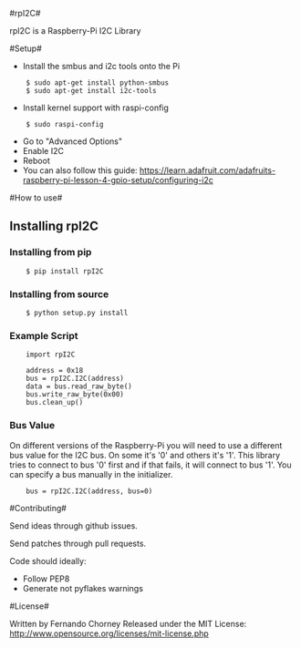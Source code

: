 #rpI2C#

rpI2C is a Raspberry-Pi I2C Library

#Setup#

 * Install the smbus and i2c tools onto the Pi
```
    $ sudo apt-get install python-smbus
    $ sudo apt-get install i2c-tools
```

 * Install kernel support with raspi-config
```
    $ sudo raspi-config
```
  * Go to "Advanced Options"
  * Enable I2C
  * Reboot
  * You can also follow this guide: https://learn.adafruit.com/adafruits-raspberry-pi-lesson-4-gpio-setup/configuring-i2c

#How to use#

## Installing rpI2C ##

### Installing from pip ###
```
    $ pip install rpI2C
```

### Installing from source ###
```
    $ python setup.py install
```

### Example Script ###
```
    import rpI2C

    address = 0x18
    bus = rpI2C.I2C(address)
    data = bus.read_raw_byte()
    bus.write_raw_byte(0x00)
    bus.clean_up()
```

### Bus Value ###
On different versions of the Raspberry-Pi you will need to use a different bus value for the
I2C bus. On some it's '0' and others it's '1'. This library tries to connect to bus '0' first
and if that fails, it will connect to bus '1'. You can specify a bus manually in the initializer.
```
    bus = rpI2C.I2C(address, bus=0)
```

#Contributing#

Send ideas through github issues.

Send patches through pull requests.

Code should ideally:
 * Follow PEP8
 * Generate not pyflakes warnings


#License#

Written by Fernando Chorney
Released under the MIT License: http://www.opensource.org/licenses/mit-license.php

